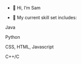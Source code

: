 - 👋 Hi, I’m Sam

- 🌱 My current skill set includes: 

Java

Python

CSS, HTML, Javascript

C++/C



<!---
flowercrown/flowercrown is a ✨ special ✨ repository because its `README.md` (this file) appears on your GitHub profile.
You can click the Preview link to take a look at your changes.
--->
